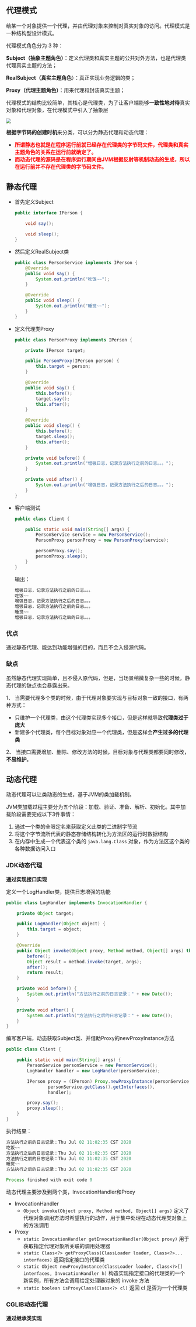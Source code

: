 ## 代理模式

给某一个对象提供一个代理，并由代理对象来控制对真实对象的访问。代理模式是一种结构型设计模式。

代理模式角色分为 3 种：

**Subject（抽象主题角色）**：定义代理类和真实主题的公共对外方法，也是代理类代理真实主题的方法；

**RealSubject（真实主题角色**）：真正实现业务逻辑的类；

**Proxy（代理主题角色）**：用来代理和封装真实主题；

代理模式的结构比较简单，其核心是代理类，为了让客户端能够**一致性地对待**真实对象和代理对象，在代理模式中引入了抽象层

<img src="..\cache\img\167cff3ba753f7f8.jpg" style="zoom:80%;" />

**根据字节码的创建时机**来分类，可以分为静态代理和动态代理：

- <span style="color: red;">**所谓静态也就是在程序运行前就已经存在代理类的字节码文件，代理类和真实主题角色的关系在运行前就确定了。**</span>
- <span style="color: red;">**而动态代理的源码是在程序运行期间由JVM根据反射等机制动态的生成，所以在运行前并不存在代理类的字节码文件。**</span>

## 静态代理

- 首先定义Subject

  ```java
  public interface IPerson {
  
      void say();
  
      void sleep();
  }
  ```

- 然后定义RealSubject类

  ```java
  public class PersonService implements IPerson {
      @Override
      public void say() {
          System.out.println("吃饭~~");
      }
  
      @Override
      public void sleep() {
          System.out.println("睡觉~~");
      }
  }
  ```

  

- 定义代理类Proxy

  ```java
  public class PersonProxy implements IPerson {
  
      private IPerson target;
  
      public PersonProxy(IPerson person) {
          this.target = person;
      }
  
      @Override
      public void say() {
          this.before();
          target.say();
          this.after();
      }
  
      @Override
      public void sleep() {
          this.before();
          target.sleep();
          this.after();
      }
  
      private void before() {
          System.out.println("增强日志，记录方法执行之前的日志。。。");
      }
  
      private void after() {
          System.out.println("增强日志，记录方法执行之后的日志。。。");
      }
  }
  ```

- 客户端测试

  ```java
  public class Client {
  
      public static void main(String[] args) {
          PersonService service = new PersonService();
          PersonProxy personProxy = new PersonProxy(service);
  
          personProxy.say();
          personProxy.sleep();
      }
  }
  ```

  输出：

  ```java
  增强日志，记录方法执行之前的日志。。。
  吃饭~~
  增强日志，记录方法执行之后的日志。。。
  增强日志，记录方法执行之前的日志。。。
  睡觉~~
  增强日志，记录方法执行之后的日志。。。
  ```

### 优点

通过静态代理、能达到功能增强的目的，而且不会入侵源代码。

### 缺点

虽然静态代理实现简单，且不侵入原代码，但是，当场景稍微复杂一些的时候，静态代理的缺点也会暴露出来。

1、 当需要代理多个类的时候，由于代理对象要实现与目标对象一致的接口，有两种方式：

- 只维护一个代理类，由这个代理类实现多个接口，但是这样就导致**代理类过于庞大**
- 新建多个代理类，每个目标对象对应一个代理类，但是这样会**产生过多的代理类**

2、 当接口需要增加、删除、修改方法的时候，目标对象与代理类都要同时修改，**不易维护**。

## 动态代理

动态代理可以让类动态的生成，基于JVM的类加载机制。

JVM类加载过程主要分为五个阶段：加载、验证、准备、解析、初始化。其中加载阶段需要完成以下3件事情：

1. 通过一个类的全限定名来获取定义此类的二进制字节流
2. 将这个字节流所代表的静态存储结构转化为方法区的运行时数据结构
3. 在内存中生成一个代表这个类的 `java.lang.Class` 对象，作为方法区这个类的各种数据访问入口

### JDK动态代理

**通过实现接口实现**

定义一个LogHandler类，提供日志增强的功能

```java
public class LogHandler implements InvocationHandler {

    private Object target;

    public LogHandler(Object object) {
        this.target = object;
    }

    @Override
    public Object invoke(Object proxy, Method method, Object[] args) throws Throwable {
        before();
        Object result = method.invoke(target, args);
        after();
        return result;
    }

    private void before() {
        System.out.println("方法执行之前的日志记录：" + new Date());
    }

    private void after() {
        System.out.println("方法执行之后的日志记录：" + new Date());
    }
}
```

编写客户端，动态获取Subject类、并借助Proxy的newProxyInstance方法

```java
public class Client {

    public static void main(String[] args) {
        PersonService personService = new PersonService();
        LogHandler handler = new LogHandler(personService);

        IPerson proxy = (IPerson) Proxy.newProxyInstance(personService.getClass().getClassLoader(),
                personService.getClass().getInterfaces(),
                handler);

        proxy.say();
        proxy.sleep();
    }
}
```

执行结果：

```java
方法执行之前的日志记录：Thu Jul 02 11:02:35 CST 2020
吃饭~~
方法执行之后的日志记录：Thu Jul 02 11:02:35 CST 2020
方法执行之前的日志记录：Thu Jul 02 11:02:35 CST 2020
睡觉~~
方法执行之后的日志记录：Thu Jul 02 11:02:35 CST 2020

Process finished with exit code 0
```

动态代理主要涉及到两个类，InvocationHandler和Proxy

- InvocationHandler
  - `Object invoke(Object proxy, Method method, Object[] args)` 定义了代理对象调用方法时希望执行的动作，用于集中处理在动态代理类对象上的方法调用
- Proxy
  - `static InvocationHandler getInvocationHandler(Object proxy)` 用于获取指定代理对象所关联的调用处理器
  - `static Class<?> getProxyClass(ClassLoader loader, Class<?>... interfaces)` 返回指定接口的代理类
  - `static Object newProxyInstance(ClassLoader loader, Class<?>[] interfaces, InvocationHandler h)` 构造实现指定接口的代理类的一个新实例，所有方法会调用给定处理器对象的 invoke 方法
  - `static boolean isProxyClass(Class<?> cl)` 返回 cl 是否为一个代理类

### CGLIB动态代理

**通过继承类实现**





